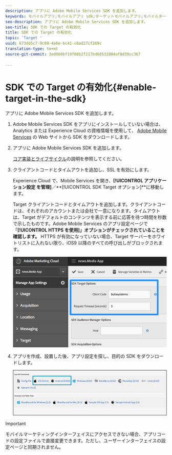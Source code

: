 ```yaml
---
description: アプリに Adobe Mobile Services SDK を追加します。
keywords: モバイルアプリ;モバイルアプリ sdk;ターゲットモバイルアプリ;モバイルターゲット sdk;モバイルアプリ sdk;sdk での target の有効化
seo-description: アプリに Adobe Mobile Services SDK を追加します。
seo-title: SDK での Target の有効化
title: SDK での Target の有効化
topic: 'Target '
uuid: 673dd5c7-9c09-4a6e-bc41-c6ad27cf269c
translation-type: tm+mt
source-git-commit: 3ed060bf19f06b2f217bd68532884af8d30cc367

---
```



# SDK での Target の有効化{#enable-target-in-the-sdk}

アプリに Adobe Mobile Services SDK を追加します。

1. Adobe Mobile Services SDK をアプリにインストールしていない場合は、Analytics または Experience Cloud の資格情報を使用して、 [Adobe Mobile Services](https://mobilemarketing.adobe.com) の Web サイトから SDK をダウンロードします。

1. アプリに Adobe Mobile Services SDK を追加します。

   [コア実装とライフサイクル](https://marketing.adobe.com/resources/help/en_US/mobile/ios/dev_qs.html)の説明を参照してください。
1. クライアントコードとタイムアウトを追加し、SSL を有効にします。

   Experience Cloud で、Mobile Services を開き、**[!UICONTROL アプリケーション設定 を管理]**／**[!UICONTROL SDK Target オプション]**に移動します。

   Target クライアントコードとタイムアウトを追加します。クライアントコードは、それぞれのアカウントまたは会社で一意になります。タイムアウトは、Target がデフォルトのコンテンツを表示する前に応答を待つ時間を秒数で示したものです。Adobe Mobile Services のアプリ設定ページで「**[!UICONTROL HTTPS を使用]」オプションがチェックされていることを確認します。** HTTPS が有効になっていない場合、Target サーバーをホワイトリストに入れない限り、iOS9 以降のすべての呼び出しがブロックされます。

   ![](assets/mobile-clientcode.png)

1. アプリを作成、設置した後、アプリ設定を探し、目的の SDK をダウンロードします。

   ![](assets/download-sdk.png)

>[!IMPORTANT]
>
> モバイルマーケティングインターフェイスにアクセスできない場合、アプリコードの設定ファイルで直接変更できます。ただし、ユーザーインターフェイスの設定ページと同期されません。

